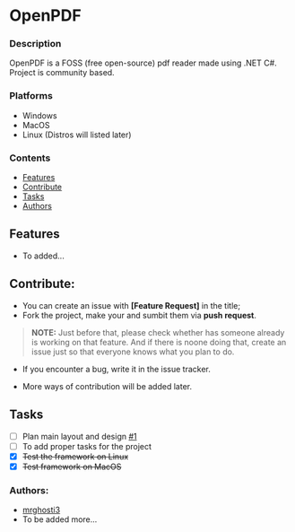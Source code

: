 # OpenPDF

### Description

OpenPDF is a FOSS (free open-source) pdf reader made using .NET C#. Project is community based.

### Platforms

- Windows
- MacOS
- Linux (Distros will listed later)

### Contents
- [Features](#features)
- [Contribute](#contribute)
- [Tasks](#tasks)
- [Authors](#authors)

## Features

- To added...

## Contribute:

- You can create an issue with **[Feature Request]** in the title;
- Fork the project, make your and sumbit them via **push request**.

> **NOTE:** Just before that, please check whether has someone already is working on that feature.
> And if there is noone doing that, create an issue just so that everyone knows what you plan to do.

- If you encounter a bug, write it in the issue tracker.

- More ways of contribution will be added later.

## Tasks

- [ ] Plan main layout and design [#1](https://github.com/mrghosti3/OpenPDF/issues/1)
- [ ] To add proper tasks for the project
- [X] ~~Test the framework on Linux~~
- [X] ~~Test framework on MacOS~~

### Authors:

- [mrghosti3](https://github.com/mrghosti3)
- To be added more...